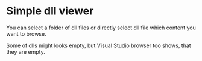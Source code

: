# Simple dll viewer

You can select a folder of dll files or directly select dll file which content you want to browse.

Some of dlls might looks empty, but Visual Studio browser too shows, that they are empty.
